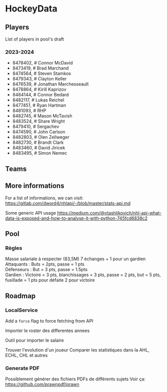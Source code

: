 # HockeyData
## Players
List of players in pool's draft

### 2023-2024
- 8478402, # Connor McDavid
- 8473419, # Brad Marchand
- 8474564, # Steven Stamkos
- 8479343, # Clayton Keller
- 8476539, # Jonathan Marchesseault
- 8478864, # Kirill Kaprizov
- 8484144, # Connor Bedard
- 8482117, # Lukas Reichel
- 8477451, # Ryan Hartman
- 8481093, # RHP
- 8482745, # Mason McTavish
- 8483524, # Share Wright
- 8479410, # Sergachev
- 8474590, # John Carlson
- 8482803, # Olen Zellweger
- 8482730, # Brandt Clark
- 8483460, # David Jiricek
- 8483495, # Simon Nemec

## Teams

## More informations
For a list of informations, we can visit: 
https://gitlab.com/dword4/nhlapi/-/blob/master/stats-api.md

Some generic API usage
https://medium.com/@vtashlikovich/nhl-api-what-data-is-exposed-and-how-to-analyse-it-with-python-745fcd6838c2

## Pool
### Règles

Masse salariale à respecter (83,5M)
7 échanges + 1 pour un gardien  
Attaquants : Buts = 2pts, passe = 1 pts  
Défenseurs : But = 3 pts, passe = 1.5pts  
Gardien : Victoire = 3 pts, blanchissages = 3 pts, passe = 2 pts, but = 5 pts, fusillade = 1 pts pour défaite 2 pour victoire

## Roadmap
### LocalService
Add a `force` flag to force fetching from API

Importer le roster des differentes annees

Outil pour importer le salaire

Trouver l'evolution d'un joueur
Comparer les statistiques
dans la AHL, ECHL, CHL
et autres

### Generate PDF
Possiblement générer des fichiers PDFs de différents sujets
Voir ça:  
https://github.com/prawnpdf/prawn
